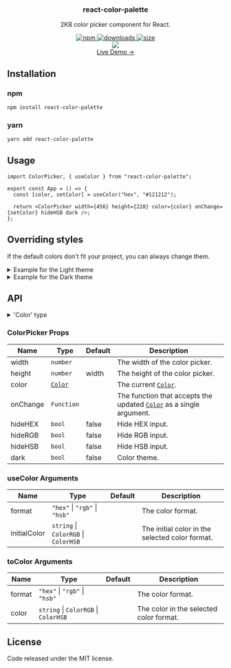 <div align="center">
  <h3><b>react-color-palette</b></h3>
  <p>2KB color picker component for React.</p>
</div>

<div align="center">
  <a href="https://www.npmjs.com/package/react-color-palette">
    <img alt="npm" src="https://img.shields.io/npm/v/react-color-palette?style=for-the-badge" />
  </a>
  <a href="https://www.npmjs.com/package/react-color-palette">
    <img alt="downloads" src="https://img.shields.io/npm/dw/react-color-palette?style=for-the-badge" />
  </a>
  <a href="https://bundlephobia.com/result?p=react-color-palette">
    <img alt="size" src="https://img.shields.io/bundlephobia/min/react-color-palette?style=for-the-badge" />
  </a>
</div>

<div align="center">
  <a href="https://2zw8q.csb.app/">
    <img src="https://github.com/Wondermarin/react-color-palette/raw/master/public/demo.webp" />
  </a>
</div>

<div align="center">
  <a href="https://2zw8q.csb.app/">Live Demo →</a>
</div>

## Installation

### npm
```sh
npm install react-color-palette
```

### yarn
```sh
yarn add react-color-palette
```

## Usage

```tsx
import ColorPicker, { useColor } from "react-color-palette";

export const App = () => {
  const [color, setColor] = useColor("hex", "#121212");

  return <ColorPicker width={456} height={228} color={color} onChange={setColor} hideHSB dark />;
};
```

## Overriding styles

If the default colors don't fit your project, you can always change them.

<details>
  <summary>Example for the Light theme</summary>

  ```css
  .rcp-light {
    --rcp-background: #ffffff;
    --rcp-input-text: #111111;
    --rcp-input-border: rgba(0, 0, 0, 0.1);
    --rcp-input-label: #717171;
  }
  ```
</details>

<details>
  <summary>Example for the Dark theme</summary>

  ```css
  .rcp-dark {
    --rcp-background: #181818;
    --rcp-input-text: #f3f3f3;
    --rcp-input-border: rgba(255, 255, 255, 0.1);
    --rcp-input-label: #999999;
  }
  ```
</details>

## API

<details>
  <summary>'Color' type</summary>

  ### `Color`

  | Field | Type       |
  | ----- | ---------- |
  | hex   | `string`   |
  | rgb   | `ColorRGB` |
  | hsb   | `ColorHSB` |

  ### `ColorRGB`

  | Field | Type     |
  | ----- | -------- |
  | r     | `number` |
  | g     | `number` |
  | b     | `number` |

  ### `ColorHSB`

  | Field | Type     |
  | ----- | -------- |
  | h     | `number` |
  | s     | `number` |
  | b     | `number` |
</details>

### ColorPicker Props

| Name     | Type         | Default | Description                                                              |
| -------- | ------------ | ------- | ------------------------------------------------------------------------ |
| width    | `number`     |         | The width of the color picker.                                           |
| height   | `number`     | width   | The height of the color picker.                                          |
| color    | [`Color`][1] |         | The current [`Color`][1].                                                |
| onChange | `Function`   |         | The function that accepts the updated [`Color`][1] as a single argument. |
| hideHEX  | `bool`       | false   | Hide HEX input.                                                          |
| hideRGB  | `bool`       | false   | Hide RGB input.                                                          |
| hideHSB  | `bool`       | false   | Hide HSB input.                                                          |
| dark     | `bool`       | false   | Color theme.                                                             |

[1]: https://github.com/Wondermarin/react-color-palette#color

### useColor Arguments

| Name         | Type                                 | Default | Description                                     |
| ------------ | ------------------------------------ | ------- | ----------------------------------------------- |
| format       | `"hex"` \| `"rgb"` \| `"hsb"`        |         | The color format.                               |
| initialColor | `string` \| `ColorRGB` \| `ColorHSB` |         | The initial color in the selected color format. |

### toColor Arguments

| Name   | Type                                 | Default | Description                             |
| ------ | ------------------------------------ | ------- | --------------------------------------- |
| format | `"hex"` \| `"rgb"` \| `"hsb"`        |         | The color format.                       |
| color  | `string` \| `ColorRGB` \| `ColorHSB` |         | The color in the selected color format. |

## License

Code released under the MIT license.
